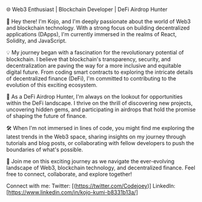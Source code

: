 🌐 Web3 Enthusiast | Blockchain Developer | DeFi Airdrop Hunter

👋 Hey there! I'm Kojo, and I'm deeply passionate about the world of Web3 and blockchain technology. With a strong focus on building decentralized applications (DApps), I'm currently immersed in the realms of React, Solidity, and JavaScript. 

💡 My journey began with a fascination for the revolutionary potential of blockchain. I believe that blockchain's transparency, security, and decentralization are paving the way for a more inclusive and equitable digital future. From coding smart contracts to exploring the intricate details of decentralized finance (DeFi), I'm committed to contributing to the evolution of this exciting ecosystem.

🚀 As a DeFi Airdrop Hunter, I'm always on the lookout for opportunities within the DeFi landscape. I thrive on the thrill of discovering new projects, uncovering hidden gems, and participating in airdrops that hold the promise of shaping the future of finance.

🛠️ When I'm not immersed in lines of code, you might find me exploring the latest trends in the Web3 space, sharing insights on my journey through tutorials and blog posts, or collaborating with fellow developers to push the boundaries of what's possible.

🌱 Join me on this exciting journey as we navigate the ever-evolving landscape of Web3, blockchain technology, and decentralized finance. Feel free to connect, collaborate, and explore together!

Connect with me:
Twitter: [(https://twitter.com/Codejoey)]
LinkedIn: [https://www.linkedin.com/in/kojo-kumi-b8331b13a/]
